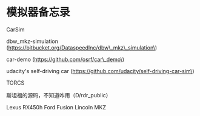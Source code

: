 # 模拟器备忘录

CarSim

dbw\_mkz-simulation \(https://bitbucket.org/DataspeedInc/dbw\_mkz\_simulation\)

car-demo \(https://github.com/osrf/car\_demo\)

udacity's self-driving car \(https://github.com/udacity/self-driving-car-sim\)

TORCS

斯坦福的源码，不知道咋用（D/rdr\_public）


Lexus RX450h
Ford Fusion
Lincoln MKZ


